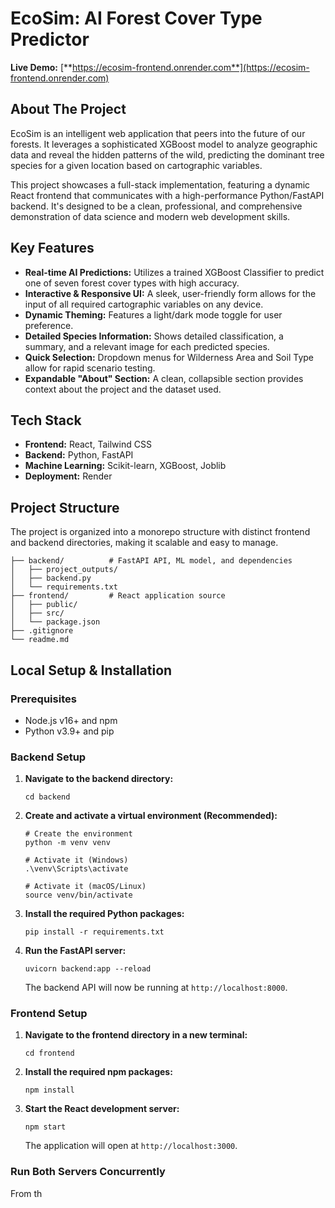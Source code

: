 # EcoSim: AI Forest Cover Type Predictor

**Live Demo:** [**https://ecosim-frontend.onrender.com**](https://ecosim-frontend.onrender.com)

## About The Project

EcoSim is an intelligent web application that peers into the future of our forests. It leverages a sophisticated XGBoost model to analyze geographic data and reveal the hidden patterns of the wild, predicting the dominant tree species for a given location based on cartographic variables.

This project showcases a full-stack implementation, featuring a dynamic React frontend that communicates with a high-performance Python/FastAPI backend. It's designed to be a clean, professional, and comprehensive demonstration of data science and modern web development skills.

## Key Features

* **Real-time AI Predictions:** Utilizes a trained XGBoost Classifier to predict one of seven forest cover types with high accuracy.
* **Interactive & Responsive UI:** A sleek, user-friendly form allows for the input of all required cartographic variables on any device.
* **Dynamic Theming:** Features a light/dark mode toggle for user preference.
* **Detailed Species Information:** Shows detailed classification, a summary, and a relevant image for each predicted species.
* **Quick Selection:** Dropdown menus for Wilderness Area and Soil Type allow for rapid scenario testing.
* **Expandable "About" Section:** A clean, collapsible section provides context about the project and the dataset used.

## Tech Stack

* **Frontend:** React, Tailwind CSS
* **Backend:** Python, FastAPI
* **Machine Learning:** Scikit-learn, XGBoost, Joblib
* **Deployment:** Render

## Project Structure

The project is organized into a monorepo structure with distinct frontend and backend directories, making it scalable and easy to manage.

 ```
├── backend/          # FastAPI API, ML model, and dependencies
│   ├── project_outputs/
│   ├── backend.py
│   └── requirements.txt
├── frontend/         # React application source
│   ├── public/
│   ├── src/
│   └── package.json
├── .gitignore
└── readme.md
 ```

## Local Setup & Installation

### Prerequisites

* Node.js v16+ and npm
* Python v3.9+ and pip

### Backend Setup

1.  **Navigate to the backend directory:**
    ```
    cd backend
    ```
2.  **Create and activate a virtual environment (Recommended):**
    ```
    # Create the environment
    python -m venv venv

    # Activate it (Windows)
    .\venv\Scripts\activate

    # Activate it (macOS/Linux)
    source venv/bin/activate
    ```
3.  **Install the required Python packages:**
    ```
    pip install -r requirements.txt
    ```
4.  **Run the FastAPI server:**
    ```
    uvicorn backend:app --reload
    ```
    The backend API will now be running at `http://localhost:8000`.

### Frontend Setup

1.  **Navigate to the frontend directory in a new terminal:**
    ```
    cd frontend
    ```
2.  **Install the required npm packages:**
    ```
    npm install
    ```
3.  **Start the React development server:**
    ```
    npm start
    ```
    The application will open at `http://localhost:3000`.

### Run Both Servers Concurrently

From th
